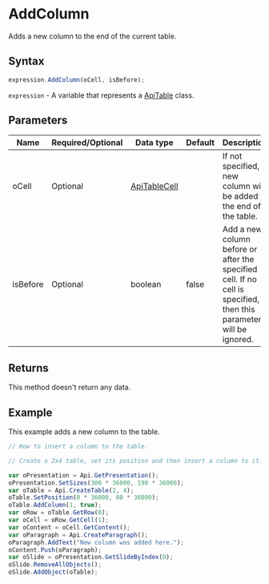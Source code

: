 # AddColumn

Adds a new column to the end of the current table.

## Syntax

```javascript
expression.AddColumn(oCell, isBefore);
```

`expression` - A variable that represents a [ApiTable](../ApiTable.md) class.

## Parameters

| **Name** | **Required/Optional** | **Data type** | **Default** | **Description** |
| ------------- | ------------- | ------------- | ------------- | ------------- |
| oCell | Optional | [ApiTableCell](../../ApiTableCell/ApiTableCell.md) |  | If not specified, a new column will be added to the end of the table. |
| isBefore | Optional | boolean | false | Add a new column before or after the specified cell. If no cell is specified, then this parameter will be ignored. |

## Returns

This method doesn't return any data.

## Example

This example adds a new column to the table.

```javascript editor-pptx
// How to insert a column to the table.

// Create a 2x4 table, set its position and then insert a column to it.

var oPresentation = Api.GetPresentation();
oPresentation.SetSizes(300 * 36000, 190 * 36000);
var oTable = Api.CreateTable(2, 4);
oTable.SetPosition(0 * 36000, 60 * 36000);
oTable.AddColumn(1, true);
var oRow = oTable.GetRow(0);
var oCell = oRow.GetCell(1);
var oContent = oCell.GetContent();
var oParagraph = Api.CreateParagraph();
oParagraph.AddText("New column was added here.");
oContent.Push(oParagraph);
var oSlide = oPresentation.GetSlideByIndex(0);
oSlide.RemoveAllObjects();
oSlide.AddObject(oTable);
```
